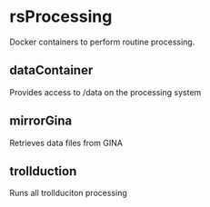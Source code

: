 # rsProcessing

Docker containers to perform routine processing.

## dataContainer
Provides access to /data on the processing system

## mirrorGina
Retrieves data files from GINA

## trollduction
Runs all trollduciton processing
